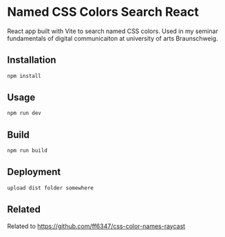 # Named CSS Colors Search React

React app built with Vite to search named CSS colors. Used in my seminar fundamentals of digital communicaiton at university of arts Braunschweig.

## Installation

```bash
npm install
```

## Usage

```bash
npm run dev
```

## Build

```bash
npm run build
```

## Deployment

```bash
upload dist folder somewhere
```

## Related

Related to https://github.com/ff6347/css-color-names-raycast
